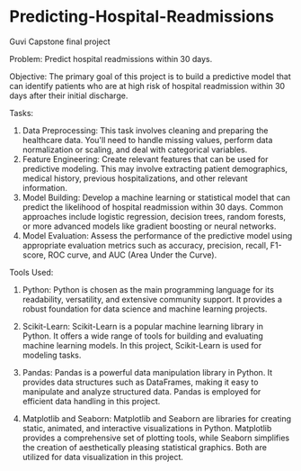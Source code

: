 # Predicting-Hospital-Readmissions
Guvi Capstone final project

Problem:
Predict hospital readmissions within 30 days.

Objective:
The primary goal of this project is to build a predictive model that can identify patients who are at high risk of hospital readmission within 30 days after their initial discharge.

Tasks:
1.	Data Preprocessing: This task involves cleaning and preparing the healthcare data. You'll need to handle missing values, perform data normalization or scaling, and deal with categorical variables.
2.	Feature Engineering: Create relevant features that can be used for predictive modeling. This may involve extracting patient demographics, medical history, previous hospitalizations, and other relevant information.
3.	Model Building: Develop a machine learning or statistical model that can predict the likelihood of hospital readmission within 30 days. Common approaches include logistic regression, decision trees, random forests, or more advanced models like gradient boosting or neural networks.
4.	Model Evaluation: Assess the performance of the predictive model using appropriate evaluation metrics such as accuracy, precision, recall, F1-score, ROC curve, and AUC (Area Under the Curve).

Tools Used:

1. Python:
Python is chosen as the main programming language for its readability, versatility, and extensive community support. It provides a robust foundation for data science and machine learning projects.

2. Scikit-Learn:
Scikit-Learn is a popular machine learning library in Python. It offers a wide range of tools for building and evaluating machine learning models. In this project, Scikit-Learn is used for modeling tasks.

3. Pandas:
Pandas is a powerful data manipulation library in Python. It provides data structures such as DataFrames, making it easy to manipulate and analyze structured data. Pandas is employed for efficient data handling in this project.

4. Matplotlib and Seaborn:
Matplotlib and Seaborn are libraries for creating static, animated, and interactive visualizations in Python. Matplotlib provides a comprehensive set of plotting tools, while Seaborn simplifies the creation of aesthetically pleasing statistical graphics. Both are utilized for data visualization in this project.

